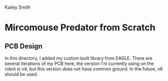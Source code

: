Kailey Smith
# Mircomouse Predator from Scratch

## PCB Design

In this directory, I added my custom built library from EAGLE. There are several iterations of my PCB here, the version I'm currently using on the robot is v4, but this version does not have common ground. In the future, v6 should be used. 
